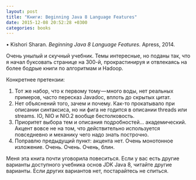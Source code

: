 ```yaml
---
layout: post
title: "Книги: Beginning Java 8 Language Features"
date: 2015-12-08 20:52:28 +0300
categories: books
---
```

• Kishori Sharan. *Beginning Java 8 Language Features.* Apress, 2014.

Очень унылый и скучный учебник. Темы интересные, но поданы так, что я начал буксовать странице на 300-й, прокрастинируя и отвлекаясь на более бодрые книги по алгоритмам и Hadoop.

Конкретнее претензии:
1. Тот же набор, что к первому тому — много воды, нет реальных примеров, часто пересказ Javadoc, вплоть до скрытых цитат.
2. Нет объяснений того, зачем и почему. Как-то прокатывало при описании синтаксиса, но ни фига не годится в описании threads или streams. IO, NIO и NIO.2 вообще бестолковость.
3. Приоритет выбора тем и описания подробностей… академический. Акцент вовсе не на том, что действительно используется повседневно и механику чего надо знать построчно.
4. Поправлю предыдущий пункт: акцента нет. Очень монотонное изложение. Очень. Очень. Очень, блин.

Меня эта книга почти уговорила повеситься. Если у вас есть другие варианты доступного учебника основ JDK Java 8, читайте другие варианты. Если других вариантов нет, постарайтесь не спиться.
